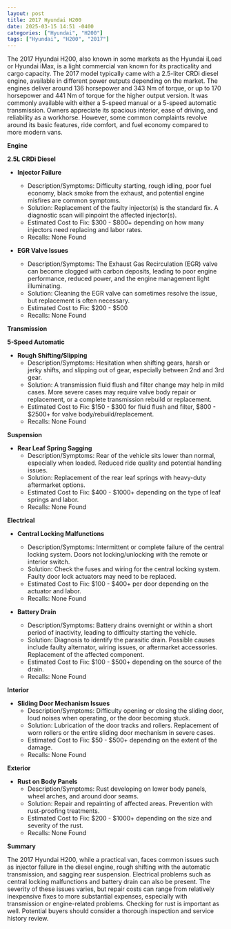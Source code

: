 ```yaml
---
layout: post
title: 2017 Hyundai H200
date: 2025-03-15 14:51 -0400
categories: ["Hyundai", "H200"]
tags: ["Hyundai", "H200", "2017"]
---
```

The 2017 Hyundai H200, also known in some markets as the Hyundai iLoad or Hyundai iMax, is a light commercial van known for its practicality and cargo capacity. The 2017 model typically came with a 2.5-liter CRDi diesel engine, available in different power outputs depending on the market. The engines deliver around 136 horsepower and 343 Nm of torque, or up to 170 horsepower and 441 Nm of torque for the higher output version. It was commonly available with either a 5-speed manual or a 5-speed automatic transmission. Owners appreciate its spacious interior, ease of driving, and reliability as a workhorse. However, some common complaints revolve around its basic features, ride comfort, and fuel economy compared to more modern vans.

**Engine**

**2.5L CRDi Diesel**

*   **Injector Failure**
    *   Description/Symptoms: Difficulty starting, rough idling, poor fuel economy, black smoke from the exhaust, and potential engine misfires are common symptoms.
    *   Solution: Replacement of the faulty injector(s) is the standard fix. A diagnostic scan will pinpoint the affected injector(s).
    *   Estimated Cost to Fix: $300 - $800+ depending on how many injectors need replacing and labor rates.
    * Recalls: None Found

*   **EGR Valve Issues**
    *   Description/Symptoms: The Exhaust Gas Recirculation (EGR) valve can become clogged with carbon deposits, leading to poor engine performance, reduced power, and the engine management light illuminating.
    *   Solution: Cleaning the EGR valve can sometimes resolve the issue, but replacement is often necessary.
    *   Estimated Cost to Fix: $200 - $500
    * Recalls: None Found

**Transmission**

**5-Speed Automatic**

*   **Rough Shifting/Slipping**
    *   Description/Symptoms: Hesitation when shifting gears, harsh or jerky shifts, and slipping out of gear, especially between 2nd and 3rd gear.
    *   Solution: A transmission fluid flush and filter change may help in mild cases. More severe cases may require valve body repair or replacement, or a complete transmission rebuild or replacement.
    *   Estimated Cost to Fix: $150 - $300 for fluid flush and filter, $800 - $2500+ for valve body/rebuild/replacement.
    * Recalls: None Found

**Suspension**

*   **Rear Leaf Spring Sagging**
    *   Description/Symptoms: Rear of the vehicle sits lower than normal, especially when loaded. Reduced ride quality and potential handling issues.
    *   Solution: Replacement of the rear leaf springs with heavy-duty aftermarket options.
    *   Estimated Cost to Fix: $400 - $1000+ depending on the type of leaf springs and labor.
    * Recalls: None Found

**Electrical**

*   **Central Locking Malfunctions**
    *   Description/Symptoms: Intermittent or complete failure of the central locking system. Doors not locking/unlocking with the remote or interior switch.
    *   Solution: Check the fuses and wiring for the central locking system. Faulty door lock actuators may need to be replaced.
    *   Estimated Cost to Fix: $100 - $400+ per door depending on the actuator and labor.
    * Recalls: None Found

*   **Battery Drain**
    *   Description/Symptoms: Battery drains overnight or within a short period of inactivity, leading to difficulty starting the vehicle.
    *   Solution: Diagnosis to identify the parasitic drain. Possible causes include faulty alternator, wiring issues, or aftermarket accessories. Replacement of the affected component.
    *   Estimated Cost to Fix: $100 - $500+ depending on the source of the drain.
    * Recalls: None Found

**Interior**

*   **Sliding Door Mechanism Issues**
    *   Description/Symptoms: Difficulty opening or closing the sliding door, loud noises when operating, or the door becoming stuck.
    *   Solution: Lubrication of the door tracks and rollers. Replacement of worn rollers or the entire sliding door mechanism in severe cases.
    *   Estimated Cost to Fix: $50 - $500+ depending on the extent of the damage.
    * Recalls: None Found

**Exterior**

*   **Rust on Body Panels**
    *   Description/Symptoms: Rust developing on lower body panels, wheel arches, and around door seams.
    *   Solution: Repair and repainting of affected areas. Prevention with rust-proofing treatments.
    *   Estimated Cost to Fix: $200 - $1000+ depending on the size and severity of the rust.
    * Recalls: None Found

**Summary**

The 2017 Hyundai H200, while a practical van, faces common issues such as injector failure in the diesel engine, rough shifting with the automatic transmission, and sagging rear suspension. Electrical problems such as central locking malfunctions and battery drain can also be present. The severity of these issues varies, but repair costs can range from relatively inexpensive fixes to more substantial expenses, especially with transmission or engine-related problems. Checking for rust is important as well. Potential buyers should consider a thorough inspection and service history review.

